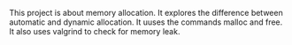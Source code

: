 This project is about memory allocation. It explores the difference between automatic and dynamic allocation. It uuses the commands malloc and free. It also uses valgrind to check for memory leak.